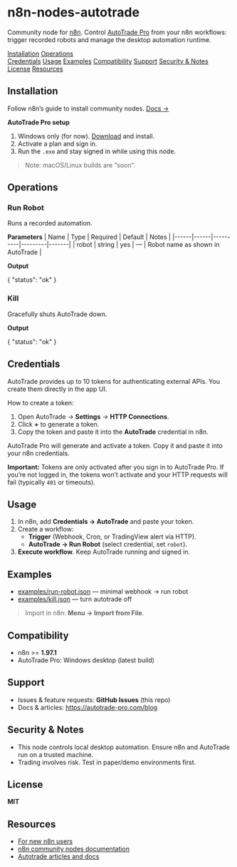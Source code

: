 # n8n-nodes-autotrade

Community node for [n8n](https://n8n.io/). Control [AutoTrade Pro](https://autotrade-pro.com) from your n8n workflows: trigger recorded robots and manage the desktop automation runtime.

[Installation](#installation)
[Operations](#operations)  
[Credentials](#credentials)
[Usage](#usage)
[Examples](#examples)
[Compatibility](#compatibility)
[Support](#support)
[Security & Notes](#security--notes)
[License](#license)
[Resources](#resources)

## Installation

Follow n8n’s guide to install community nodes. [Docs →](https://docs.n8n.io/integrations/community-nodes/installation/)

**AutoTrade Pro setup**

1. Windows only (for now). [Download](https://autotrade-pro.com/download) and install.
2. Activate a plan and sign in.
3. Run the `.exe` and stay signed in while using this node.

> Note: macOS/Linux builds are “soon”.

## Operations

### Run Robot

Runs a recorded automation.

**Parameters**
| Name | Type | Required | Default | Notes |
|------|------|----------|---------|-------|
| robot | string | yes | — | Robot name as shown in AutoTrade |

**Output**

{ "status": "ok" }

### Kill

Gracefully shuts AutoTrade down.

**Output**

{ "status": "ok" }

## Credentials

AutoTrade provides up to 10 tokens for authenticating external APIs. You create them directly in the app UI.

How to create a token:

1. Open AutoTrade → **Settings** → **HTTP Connections**.
2. Click **+** to generate a token.
3. Copy the token and paste it into the **AutoTrade** credential in n8n.

AutoTrade Pro will generate and activate a token. Copy it and paste it into your n8n credentials.

**Important:** Tokens are only activated after you sign in to AutoTrade Pro. If you’re not logged in, the tokens won’t activate and your HTTP requests will fail (typically `401` or timeouts).

## Usage

1. In n8n, add **Credentials → AutoTrade** and paste your token.
2. Create a workflow:
   - **Trigger** (Webhook, Cron, or TradingView alert via HTTP).
   - **AutoTrade → Run Robot** (select credential, set `robot`).
3. **Execute workflow**. Keep AutoTrade running and signed in.

## Examples

- [examples/run-robot.json](examples/run-robot.json) — minimal webhook → run robot
- [examples/kill.json](examples/kill.json) — turn autotrade off

> Import in n8n: **Menu → Import from File**.

## Compatibility

- n8n >= **1.97.1**
- AutoTrade Pro: Windows desktop (latest build)

## Support

- Issues & feature requests: **GitHub Issues** (this repo)
- Docs & articles: https://autotrade-pro.com/blog

## Security & Notes

- This node controls local desktop automation. Ensure n8n and AutoTrade run on a trusted machine.
- Trading involves risk. Test in paper/demo environments first.

## License

**MIT**

## Resources

- [For new n8n users](https://docs.n8n.io/try-it-out/)
- [n8n community nodes documentation](https://docs.n8n.io/integrations/#community-nodes)
- [Autotrade articles and docs](https://autotrade-pro.com/blog)
